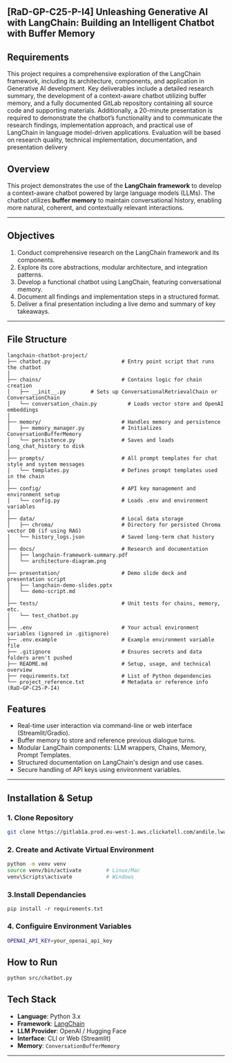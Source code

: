## [RaD-GP-C25-P-I4] Unleashing Generative AI with LangChain: Building an Intelligent Chatbot with Buffer Memory

## Requirements 
This project requires a comprehensive exploration of the LangChain framework, including its architecture, components, and application in Generative AI development. Key deliverables include a detailed research summary, the development of a context-aware chatbot utilizing buffer memory, and a fully documented GitLab repository containing all source code and supporting materials. Additionally, a 20-minute presentation is required to demonstrate the chatbot’s functionality and to communicate the research findings, implementation approach, and practical use of LangChain in language model-driven applications. Evaluation will be based on research quality, technical implementation, documentation, and presentation delivery
## Overview

This project demonstrates the use of the **LangChain framework** to develop a context-aware chatbot powered by large language models (LLMs). The chatbot utilizes **buffer memory** to maintain conversational history, enabling more natural, coherent, and contextually relevant interactions.


---

## Objectives

1. Conduct comprehensive research on the LangChain framework and its components.
2. Explore its core abstractions, modular architecture, and integration patterns.
3. Develop a functional chatbot using LangChain, featuring conversational memory.
4. Document all findings and implementation steps in a structured format.
5. Deliver a final presentation including a live demo and summary of key takeaways.

---
## File Structure
``` pycon
langchain-chatbot-project/
├── chatbot.py                       # Entry point script that runs the chatbot
│
├── chains/                          # Contains logic for chain creation
│   ├── __init__.py        # Sets up ConversationalRetrievalChain or ConversationChain
│   └── conversation_chain.py          # Loads vector store and OpenAI embeddings
│
├── memory/                          # Handles memory and persistence
│   ├── memory_manager.py            # Initializes ConversationBufferMemory
│   └── persistence.py               # Saves and loads long_chat_history to disk
│
├── prompts/                         # All prompt templates for chat style and system messages
│   └── templates.py                 # Defines prompt templates used in the chain
│
├── config/                          # API key management and environment setup
│   └── config.py                    # Loads .env and environment variables
│
├── data/                            # Local data storage
│   ├── chroma/                      # Directory for persisted Chroma vector DB (if using RAG)
│   └── history_logs.json            # Saved long-term chat history
│
├── docs/                            # Research and documentation
│   ├── langchain-framework-summary.pdf
│   └── architecture-diagram.png
│
├── presentation/                    # Demo slide deck and presentation script
│   ├── langchain-demo-slides.pptx
│   └── demo-script.md
│
├── tests/                           # Unit tests for chains, memory, etc.
│   └── test_chatbot.py
│
├── .env                             # Your actual environment variables (ignored in .gitignore)
├── .env.example                     # Example environment variable file
├── .gitignore                       # Ensures secrets and data folders aren't pushed
├── README.md                        # Setup, usage, and technical overview
├── requirements.txt                 # List of Python dependencies
└── project_reference.txt            # Metadata or reference info (RaD-GP-C25-P-I4)

```


## Features

- Real-time user interaction via command-line or web interface (Streamlit/Gradio).
- Buffer memory to store and reference previous dialogue turns.
- Modular LangChain components: LLM wrappers, Chains, Memory, Prompt Templates.
- Structured documentation on LangChain's design and use cases.
- Secure handling of API keys using environment variables.

---

## Installation & Setup

### 1. Clone Repository
```bash
git clone https://gitlab1a.prod.eu-west-1.aws.clickatell.com/andile.lwanga/rad-gp-c25-p-i4
```
### 2. Create and Activate Virtual Environment
```bash
python -m venv venv
source venv/bin/activate        # Linux/Mac
venv\Scripts\activate           # Windows
```
### 3.Install Dependancies
``
pip install -r requirements.txt
``
### 4. Configuire Environment Variables
````bash
OPENAI_API_KEY=your_openai_api_key

````
## How to Run
```bash
python src/chatbot.py
```

## Tech Stack

- **Language**: Python 3.x
- **Framework**: [LangChain](https://www.langchain.com/)
- **LLM Provider**: OpenAI / Hugging Face
- **Interface**: CLI or Web (Streamlit)
- **Memory**: `ConversationBufferMemory`


---